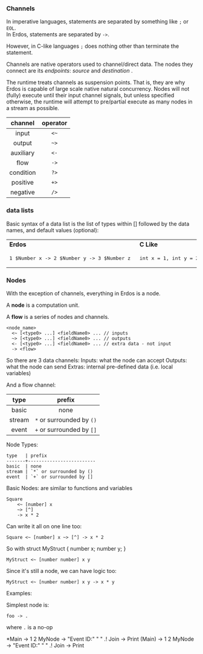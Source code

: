 ### Channels
In imperative languages, statements are separated by something like `;` or `EOL`.  
In Erdos, statements are separated by `->`.  

However, in C-like languages `;` does nothing other than terminate the statement.

Channels are native operators used to channel/direct data.
The nodes they connect are its _endpoints_: _source_ and _destination_ .

The runtime treats channels as suspension points. That is, they are why Erdos is capable of large scale native natural concurrency. Nodes will not (fully) execute until their input channel signals, but unless specified otherwise, the runtime will attempt to pre/partial execute as many nodes in a stream as possible.

|  channel  | operator |  
| :--------: | :--------: |
| input     | `<~`       | 
| output    | `~>`       | 
| auxiliary | `<-`       |
| flow      | `->`       | 
| condition | `?>`       |
| positive  | `+>`       | 
| negative  | `/>`       | 

### data lists
Basic syntax of a data list is the list of types within [] followed by the data names, and default values (optional):

<table>
<tr>
<td><strong>Erdos</strong></td>
<td><strong>C Like</strong></td>
</tr>
<tr>
<td>
<pre>
1 $Number x -> 2 $Number y -> 3 $Number z 
</pre>
</td>
<td>
<pre>
int x = 1, int y = 2, int z = 3
</pre>
</td>
</tr>
</table>


### Nodes
With the exception of channels, everything in Erdos is a node.

A **node** is a computation unit.

A **flow** is a series of nodes and channels. 



```
<node_name>
  <~ [<type0> ...] <fieldName0> ... // inputs
  ~> [<type0> ...] <fieldName0> ... // outputs
  <- [<type0> ...] <fieldName0> ... // extra data - not input
  -> <flow>
```

So there are 3 data channels:
    Inputs:  what the node can accept
    Outputs: what the node can send
    Extras:  internal pre-defined data (i.e. local variables)

And a flow channel:

|  type  | prefix  | 
| :----: | :-----: | 
| basic  | none |
| stream | `*` or surrounded by `()` |
| event  | `+` or surrounded by `[]` |

Node Types:
```
type   | prefix 
-------+-------------------------
basic  | none
stream | `*` or surrounded by ()
event  | `+` or surrounded by []
```

Basic Nodes: are similar to functions and variables

```
Square 
    <~ [number] x 
    ~> [^] 
    -> x * 2 
```

Can write it all on one line too:
```
Square <~ [number] x ~> [^] -> x * 2 
```


So with 
struct MyStruct {
    number x;
    number y;
}
```
MyStruct <~ [number number] x y 
```

Since it's still a node, we can have logic too:
```
MyStruct <~ [number number] x y -> x * y
```


Examples:

Simplest node is:
```
foo -> . 
```
where `.` is a no-op


*Main -> 1 2 MyNode -> "Event ID:" " " .! Join -> Print
(Main) -> 1 2 MyNode -> "Event ID:" " " .! Join -> Print
